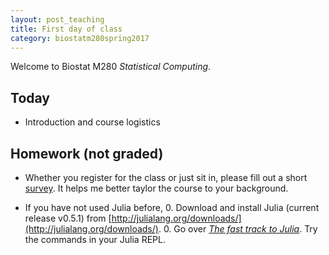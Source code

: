 ```yaml
---
layout: post_teaching
title: First day of class
category: biostatm280spring2017
---
```


Welcome to Biostat M280 *Statistical Computing*. 

## Today

* Introduction and course logistics

## Homework (not graded)

* Whether you register for the class or just sit in, please fill out a short [survey](https://www.surveymonkey.com/r/ZLY9R6Y). It helps me better taylor the course to your background.

* If you have not used Julia before,
  0. Download and install Julia (current release v0.5.1) from [http://julialang.org/downloads/](http://julialang.org/downloads/). 
  0. Go over [_The fast track to Julia_](https://brakmic.github.io/Julia-Cheat-Sheet/). Try the commands in your Julia REPL.
